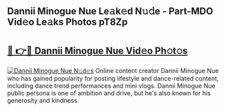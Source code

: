 ## Dannii Minogue Nue Le𝚊k𝚎d N𝚞𝚍e - Part-MDO Vid𝚎o Le𝚊ks Photos pT8Zp

# <h2><a href="http://fb8vy0.evod.top/?m=Dannii+Minogue+Nue">🔗 👉🔴 Dannii Minogue Nue Vid𝚎o Ph𝚘t𝚘s</a></h2>

[![Dannii Minogue Nue N𝚞d𝚎s](https://i.imgur.com/8V9OHl7.gif)](http://fb8vy0.evod.top/?m=Dannii+Minogue+Nue)
Online content creator Dannii Minogue Nue who has gained popularity for posting lifestyle and dance-related content, including dance trend performances and mini vlogs. Dannii Minogue Nue public persona is one of ambition and drive, but he's also known for his generosity and kindness. 

